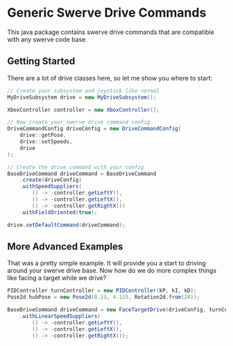 # Generic Swerve Drive Commands
This java package contains swerve drive commands that are compatible with any swerve code base.

## Getting Started
There are a lot of drive classes here, so let me show you where to start:

```java
// Create your subsystem and joystick like normal
MyDriveSubsystem drive = new MyDriveSubsystem();

XboxController controller = new XboxController();

// Now create your swerve drive command config
DriveCommandConfig driveConfig = new DriveCommandConfig(
    drive::getPose,
    drive::setSpeeds,
    drive
);

// Create the drive command with your config
BaseDriveCommand driveCommand = BaseDriveCommand
    .create(driveConfig)
    .withSpeedSuppliers(
        () -> -controller.getLeftY(),
        () -> -controller.getLeftX(),
        () -> -controller.getRightX())
    .withFieldOriented(true);

drive.setDefaultCommand(driveCommand);
```

## More Advanced Examples
That was a pretty simple example. It will provide you a start to driving around your swerve drive base. Now how do we do more complex things like facing a target while we drive?

```java
PIDController turnController = new PIDController(kP, kI, kD);
Pose2d hubPose = new Pose2d(8.23, 4.115, Rotation2d.from(24));

BaseDriveCommand driveCommand = new FaceTargetDrive(driveConfig, turnController, hubPose)
    .withLinearSpeedSuppliers(
        () -> -controller.getLeftY(),
        () -> -controller.getLeftX(),
        () -> -controller.getRightX());
```
